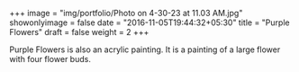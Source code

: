 +++
image = "img/portfolio/Photo on 4-30-23 at 11.03 AM.jpg"
showonlyimage = false
date = "2016-11-05T19:44:32+05:30"
title = "Purple Flowers"
draft = false
weight = 2
+++

Purple Flowers is also an acrylic painting.
It is a painting of a large flower with four flower buds.